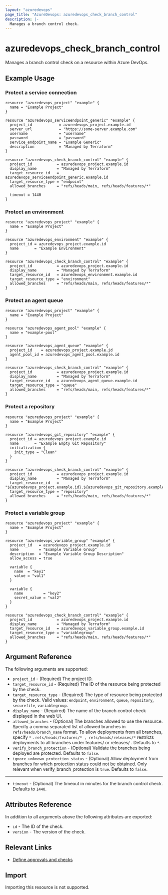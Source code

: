 ```yaml
---
layout: "azuredevops"
page_title: "AzureDevops: azuredevops_check_branch_control"
description: |-
  Manages a branch control check.
---
```


# azuredevops_check_branch_control

Manages a branch control check on a resource within Azure DevOps.

## Example Usage

### Protect a service connection

```hcl
resource "azuredevops_project" "example" {
  name = "Example Project"
}

resource "azuredevops_serviceendpoint_generic" "example" {
  project_id            = azuredevops_project.example.id
  server_url            = "https://some-server.example.com"
  username              = "username"
  password              = "password"
  service_endpoint_name = "Example Generic"
  description           = "Managed by Terraform"
}

resource "azuredevops_check_branch_control" "example" {
  project_id           = azuredevops_project.example.id
  display_name         = "Managed by Terraform"
  target_resource_id   = azuredevops_serviceendpoint_generic.example.id
  target_resource_type = "endpoint"
  allowed_branches     = "refs/heads/main, refs/heads/features/*"

  timeout = 1440
}
```

### Protect an environment

```hcl
resource "azuredevops_project" "example" {
  name = "Example Project"
}

resource "azuredevops_environment" "example" {
  project_id = azuredevops_project.example.id
  name       = "Example Environment"
}

resource "azuredevops_check_branch_control" "example" {
  project_id           = azuredevops_project.example.id
  display_name         = "Managed by Terraform"
  target_resource_id   = azuredevops_environment.example.id
  target_resource_type = "environment"
  allowed_branches     = "refs/heads/main, refs/heads/features/*"
}
```

### Protect an agent queue

```hcl
resource "azuredevops_project" "example" {
  name = "Example Project"
}

resource "azuredevops_agent_pool" "example" {
  name = "example-pool"
}

resource "azuredevops_agent_queue" "example" {
  project_id    = azuredevops_project.example.id
  agent_pool_id = azuredevops_agent_pool.example.id
}

resource "azuredevops_check_branch_control" "example" {
  project_id           = azuredevops_project.example.id
  display_name         = "Managed by Terraform"
  target_resource_id   = azuredevops_agent_queue.example.id
  target_resource_type = "queue"
  allowed_branches     = "refs/heads/main, refs/heads/features/*"
}
```

### Protect a repository

```hcl
resource "azuredevops_project" "example" {
  name = "Example Project"
}

resource "azuredevops_git_repository" "example" {
  project_id = azuredevops_project.example.id
  name       = "Example Empty Git Repository"
  initialization {
    init_type = "Clean"
  }
}

resource "azuredevops_check_branch_control" "example" {
  project_id           = azuredevops_project.example.id
  display_name         = "Managed by Terraform"
  target_resource_id   = "${azuredevops_project.example.id}.${azuredevops_git_repository.example.id}"
  target_resource_type = "repository"
  allowed_branches     = "refs/heads/main, refs/heads/features/*"
}
```

### Protect a variable group

```hcl
resource "azuredevops_project" "example" {
  name = "Example Project"
}

resource "azuredevops_variable_group" "example" {
  project_id   = azuredevops_project.example.id
  name         = "Example Variable Group"
  description  = "Example Variable Group Description"
  allow_access = true

  variable {
    name  = "key1"
    value = "val1"
  }

  variable {
    name         = "key2"
    secret_value = "val2"
  }
}

resource "azuredevops_check_branch_control" "example" {
  project_id           = azuredevops_project.example.id
  display_name         = "Managed by Terraform"
  target_resource_id   = azuredevops_variable_group.example.id
  target_resource_type = "variablegroup"
  allowed_branches     = "refs/heads/main, refs/heads/features/*"
}
```

## Argument Reference

The following arguments are supported:

* `project_id` - (Required) The project ID.
* `target_resource_id` - (Required) The ID of the resource being protected by the check.
* `target_resource_type` - (Required) The type of resource being protected by the check. Valid values: `endpoint`, `environment`, `queue`, `repository`, `securefile`, `variablegroup`.
* `display_name` - (Required) The name of the branch control check displayed in the web UI.
* `allowed_branches` - (Optional) The branches allowed to use the resource. Specify a comma separated list of allowed branches in `refs/heads/branch_name` format. To allow deployments from all branches, specify ` * ` . `refs/heads/features/* , refs/heads/releases/*` restricts deployments to all branches under features/ or releases/ . Defaults to `*`.
* `verify_branch_protection` - (Optional) Validate the branches being deployed are protected. Defaults to `false`.
* `ignore_unknown_protection_status` - (Optional) Allow deployment from branches for which protection status could not be obtained. Only relevant when verify_branch_protection is `true`. Defaults to `false`.

---

* `timeout` - (Optional) The timeout in minutes for the branch control check. Defaults to `1440`.

## Attributes Reference

In addition to all arguments above the following attributes are exported:

* `id` - The ID of the check.
* `version` - The version of the check.

## Relevant Links

- [Define approvals and checks](https://learn.microsoft.com/en-us/azure/devops/pipelines/process/approvals?view=azure-devops&tabs=check-pass)

## Import

Importing this resource is not supported.
